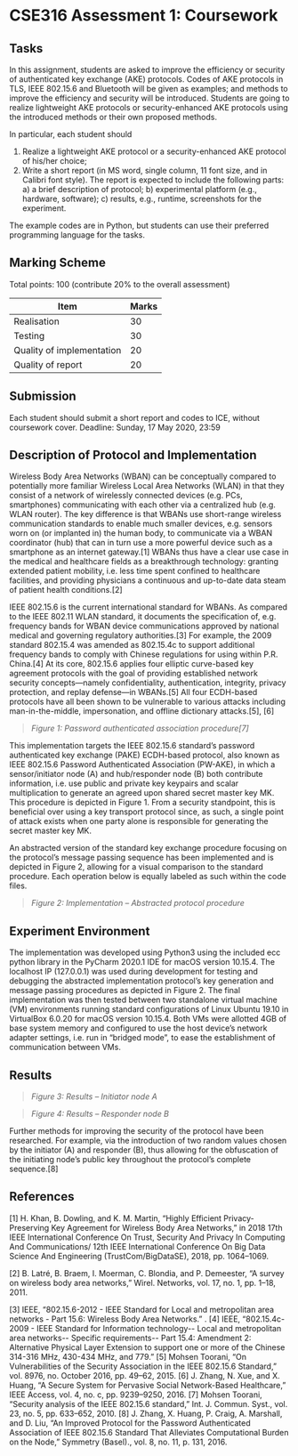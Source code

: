 # CSE316 Assessment 1: Coursework

## Tasks

In this assignment, students are asked to improve the efficiency or security of authenticated key exchange (AKE) protocols. Codes of AKE protocols in TLS, IEEE 802.15.6 and Bluetooth will be given as examples; and methods to improve the efficiency and security will be introduced. Students are going to realize lightweight AKE protocols or security-enhanced AKE protocols using the introduced methods or their own proposed methods.

In particular, each student should

1. Realize a lightweight AKE protocol or a security-enhanced AKE protocol of his/her choice;
2. Write a short report (in MS word, single column, 11 font size, and in Calibri font style). The
report is expected to include the following parts: a) a brief description of protocol; b) experimental platform (e.g., hardware, software); c) results, e.g., runtime, screenshots for the experiment.

The example codes are in Python, but students can use their preferred programming language for the tasks.

## Marking Scheme

Total points: 100 (contribute 20% to the overall assessment)

| Item | Marks |
| ------------- | ------------- |
| Realisation  | 30 |
| Testing  | 30 |
| Quality of implementation  | 20 |
| Quality of report  | 20 |

## Submission

Each student should submit a short report and codes to ICE, without coursework cover.
Deadline: Sunday, 17 May 2020, 23:59



## Description of Protocol and Implementation

Wireless Body Area Networks (WBAN) can be conceptually compared to potentially more familiar Wireless Local Area Networks (WLAN) in that they consist of a network of wirelessly connected devices (e.g. PCs, smartphones) communicating with each other via a centralized hub (e.g. WLAN router). The key difference is that WBANs use short-range wireless communication standards to enable much smaller devices, e.g. sensors worn on (or implanted in) the human body, to communicate via a WBAN coordinator (hub) that can in turn use a more powerful device such as a smartphone as an internet gateway.[1] WBANs thus have a clear use case in the medical and healthcare fields as a breakthrough technology: granting extended patient mobility, i.e. less time spent confined to healthcare facilities, and providing physicians a continuous and up-to-date data steam of patient health conditions.[2] 

IEEE 802.15.6 is the current international standard for WBANs. As compared to the IEEE 802.11 WLAN standard, it documents the specification of, e.g. frequency bands for WBAN device communications approved by national medical and governing regulatory authorities.[3] For example, the 2009 standard 802.15.4 was amended as 802.15.4c to support additional frequency bands to comply with Chinese regulations for using within P.R. China.[4] At its core, 802.15.6 applies four elliptic curve-based key agreement protocols with the goal of providing established network security concepts—namely confidentiality, authentication, integrity, privacy protection, and replay defense—in WBANs.[5] All four ECDH-based protocols have all been shown to be vulnerable to various attacks including man-in-the-middle, impersonation, and offline dictionary attacks.[5], [6]

> *Figure 1: Password authenticated association procedure[7]*

This implementation targets the IEEE 802.15.6 standard’s password authenticated key exchange (PAKE) ECDH-based protocol, also known as IEEE 802.15.6 Password Authenticated Association (PW-AKE), in which a sensor/initiator node (A) and hub/responder node (B) both contribute information, i.e. use public and private key keypairs and scalar multiplication to generate an agreed upon shared secret master key MK. This procedure is depicted in Figure 1. From a security standpoint, this is beneficial over using a key transport protocol since, as such, a single point of attack exists when one party alone is responsible for generating the secret master key MK.

An abstracted version of the standard key exchange procedure focusing on the protocol’s message passing sequence has been implemented and is depicted in Figure 2, allowing for a visual comparison to the standard procedure. Each operation below is equally labeled as such within the code files. 

> *Figure 2: Implementation – Abstracted protocol procedure*

## Experiment Environment

The implementation was developed using Python3 using the included ecc python library in the PyCharm 2020.1 IDE for macOS version 10.15.4. The localhost IP (127.0.0.1) was used during development for testing and debugging the abstracted implementation protocol’s key generation and message passing procedures as depicted in Figure 2. The final implementation was then tested between two standalone virtual machine (VM) environments running standard configurations of Linux Ubuntu 19.10 in VirtualBox 6.0.20 for macOS version 10.15.4. Both VMs were allotted 4GB of base system memory and configured to use the host device’s network adapter settings, i.e. run in “bridged mode”, to ease the establishment of communication between VMs.

## Results

> *Figure 3: Results – Initiator node A*

> *Figure 4: Results – Responder node B*

Further methods for improving the security of the protocol have been researched. For example, via the introduction of two random values chosen by the initiator (A) and responder (B), thus allowing for the obfuscation of the initiating node’s public key throughout the protocol’s complete sequence.[8]

## References

[1]	H. Khan, B. Dowling, and K. M. Martin, “Highly Efficient Privacy-Preserving Key Agreement for Wireless Body Area Networks,” in 2018 17th IEEE International Conference On Trust, Security And Privacy In Computing And Communications/ 12th IEEE International Conference On Big Data Science And Engineering (TrustCom/BigDataSE), 2018, pp. 1064–1069.

[2]	B. Latré, B. Braem, I. Moerman, C. Blondia, and P. Demeester, “A survey on wireless body area networks,” Wirel. Networks, vol. 17, no. 1, pp. 1–18, 2011.

[3]	IEEE, “802.15.6-2012 - IEEE Standard for Local and metropolitan area networks - Part 15.6: Wireless Body Area Networks.” .
[4]	IEEE, “802.15.4c-2009 - IEEE Standard for Information technology-- Local and metropolitan area networks-- Specific requirements-- Part 15.4: Amendment 2: Alternative Physical Layer Extension to support one or more of the Chinese 314-316 MHz, 430-434 MHz, and 779.”
[5]	Mohsen Toorani, “On Vulnerabilities of the Security Association in the IEEE 802.15.6 Standard,” vol. 8976, no. October 2016, pp. 49–62, 2015.
[6]	J. Zhang, N. Xue, and X. Huang, “A Secure System for Pervasive Social Network-Based Healthcare,” IEEE Access, vol. 4, no. c, pp. 9239–9250, 2016.
[7]	Mohsen Toorani, “Security analysis of the IEEE 802.15.6 standard,” Int. J. Commun. Syst., vol. 23, no. 5, pp. 633–652, 2010.
[8]	J. Zhang, X. Huang, P. Craig, A. Marshall, and D. Liu, “An Improved Protocol for the Password Authenticated Association of IEEE 802.15.6 Standard That Alleviates Computational Burden on the Node,” Symmetry (Basel)., vol. 8, no. 11, p. 131, 2016.